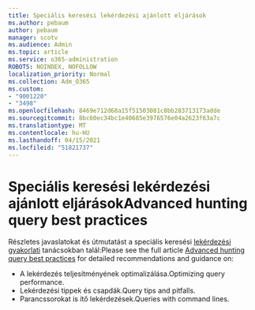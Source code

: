 ```yaml
---
title: Speciális keresési lekérdezési ajánlott eljárások
ms.author: pebaum
author: pebaum
manager: scotv
ms.audience: Admin
ms.topic: article
ms.service: o365-administration
ROBOTS: NOINDEX, NOFOLLOW
localization_priority: Normal
ms.collection: Adm_O365
ms.custom:
- "9001220"
- "3498"
ms.openlocfilehash: 8469e712d68a15f51503081c8bb283713173adde
ms.sourcegitcommit: 8bc60ec34bc1e40685e3976576e04a2623f63a7c
ms.translationtype: MT
ms.contentlocale: hu-HU
ms.lasthandoff: 04/15/2021
ms.locfileid: "51821737"
---
```

# <a name="advanced-hunting-query-best-practices"></a><span data-ttu-id="49969-102">Speciális keresési lekérdezési ajánlott eljárások</span><span class="sxs-lookup"><span data-stu-id="49969-102">Advanced hunting query best practices</span></span>

<span data-ttu-id="49969-103">Részletes javaslatokat és útmutatást a speciális keresési [lekérdezési gyakorlati](https://docs.microsoft.com/windows/security/threat-protection/microsoft-defender-atp/advanced-hunting-best-practices#optimize-query-performance) tanácsokban talál:</span><span class="sxs-lookup"><span data-stu-id="49969-103">Please see the full article [Advanced hunting query best practices](https://docs.microsoft.com/windows/security/threat-protection/microsoft-defender-atp/advanced-hunting-best-practices#optimize-query-performance) for detailed recommendations and guidance on:</span></span>
- <span data-ttu-id="49969-104">A lekérdezés teljesítményének optimalizálása.</span><span class="sxs-lookup"><span data-stu-id="49969-104">Optimizing query performance.</span></span>
- <span data-ttu-id="49969-105">Lekérdezési tippek és csapdák.</span><span class="sxs-lookup"><span data-stu-id="49969-105">Query tips and pitfalls.</span></span>
- <span data-ttu-id="49969-106">Parancssorokat is ítő lekérdezések.</span><span class="sxs-lookup"><span data-stu-id="49969-106">Queries with command lines.</span></span>


